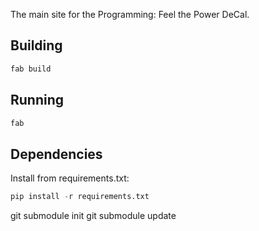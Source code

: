 The main site for the Programming: Feel the Power DeCal.

## Building
```bash
fab build
```

## Running
```bash
fab
```

## Dependencies
Install from requirements.txt:
```python
pip install -r requirements.txt
```

git submodule init
git submodule update